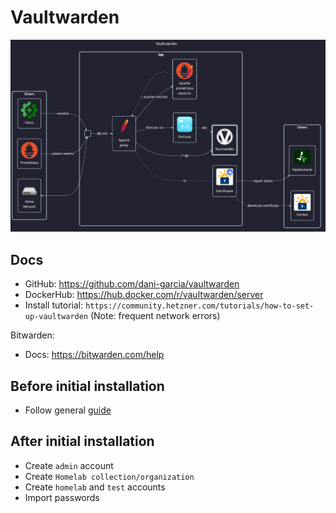 # Vaultwarden

![diagram](../../docs/diagrams/out/apps/vaultwarden.png)

## Docs

- GitHub: <https://github.com/dani-garcia/vaultwarden>
- DockerHub: <https://hub.docker.com/r/vaultwarden/server>
- Install tutorial: `https://community.hetzner.com/tutorials/how-to-set-up-vaultwarden` (Note: frequent network errors)

Bitwarden:

- Docs: <https://bitwarden.com/help>

## Before initial installation

- Follow general [guide](../../docs/Checklist%20for%20new%20docker-apps.md)

## After initial installation

- Create `admin` account
- Create `Homelab collection/organization`
- Create `homelab` and `test` accounts
- Import passwords
